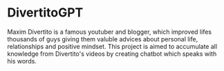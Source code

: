 # DivertitoGPT
Maxim Divertito is a famous youtuber and blogger, which improved lifes thousands of guys giving them valuble advices about personal life, relationships and positive mindset. This project is aimed to accumulate all knowledge from Divertito's videos by creating chatbot which speaks with his words.
